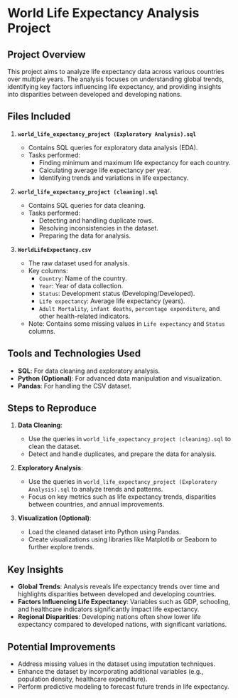 # World Life Expectancy Analysis Project

## Project Overview
This project aims to analyze life expectancy data across various countries over multiple years. The analysis focuses on understanding global trends, identifying key factors influencing life expectancy, and providing insights into disparities between developed and developing nations.

## Files Included

1. **`world_life_expectancy_project (Exploratory Analysis).sql`**
   - Contains SQL queries for exploratory data analysis (EDA).
   - Tasks performed:
     - Finding minimum and maximum life expectancy for each country.
     - Calculating average life expectancy per year.
     - Identifying trends and variations in life expectancy.

2. **`world_life_expectancy_project (cleaning).sql`**
   - Contains SQL queries for data cleaning.
   - Tasks performed:
     - Detecting and handling duplicate rows.
     - Resolving inconsistencies in the dataset.
     - Preparing the data for analysis.

3. **`WorldLifeExpectancy.csv`**
   - The raw dataset used for analysis.
   - Key columns:
     - `Country`: Name of the country.
     - `Year`: Year of data collection.
     - `Status`: Development status (Developing/Developed).
     - `Life expectancy`: Average life expectancy (years).
     - `Adult Mortality`, `infant deaths`, `percentage expenditure`, and other health-related indicators.
   - Note: Contains some missing values in `Life expectancy` and `Status` columns.

## Tools and Technologies Used
- **SQL**: For data cleaning and exploratory analysis.
- **Python (Optional)**: For advanced data manipulation and visualization.
- **Pandas**: For handling the CSV dataset.

## Steps to Reproduce
1. **Data Cleaning**:
   - Use the queries in `world_life_expectancy_project (cleaning).sql` to clean the dataset.
   - Detect and handle duplicates, and prepare the data for analysis.

2. **Exploratory Analysis**:
   - Use the queries in `world_life_expectancy_project (Exploratory Analysis).sql` to analyze trends and patterns.
   - Focus on key metrics such as life expectancy trends, disparities between countries, and annual improvements.

3. **Visualization (Optional)**:
   - Load the cleaned dataset into Python using Pandas.
   - Create visualizations using libraries like Matplotlib or Seaborn to further explore trends.

## Key Insights
- **Global Trends**: Analysis reveals life expectancy trends over time and highlights disparities between developed and developing countries.
- **Factors Influencing Life Expectancy**: Variables such as GDP, schooling, and healthcare indicators significantly impact life expectancy.
- **Regional Disparities**: Developing nations often show lower life expectancy compared to developed nations, with significant variations.

## Potential Improvements
- Address missing values in the dataset using imputation techniques.
- Enhance the dataset by incorporating additional variables (e.g., population density, healthcare expenditure).
- Perform predictive modeling to forecast future trends in life expectancy.


